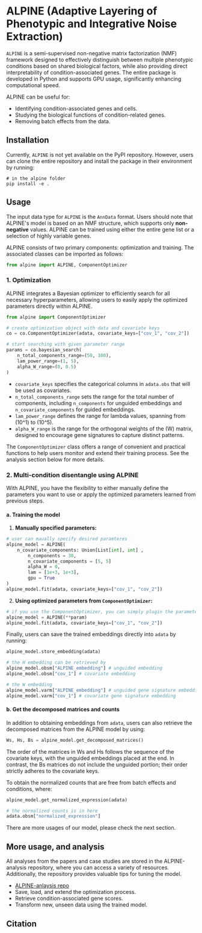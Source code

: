# ALPINE (Adaptive Layering of Phenotypic and Integrative Noise Extraction)


`ALPINE` is a semi-supervised non-negative matrix factorization (NMF) framework designed to effectively distinguish between multiple phenotypic conditions based on shared biological factors, while also providing direct interpretability of condition-associated genes. The entire package is developed in Python and supports GPU usage, significantly enhancing computational speed.

ALPINE can be useful for:

- Identifying condition-associated genes and cells.
- Studying the biological functions of condition-related genes.
- Removing batch effects from the data.

## Installation

Currently, `ALPINE` is not yet available on the PyPI repository. However, users can clone the entire repository and install the package in their environment by running:

```shell
# in the alpine folder
pip install -e .
```

## Usage

The input data type for `ALPINE` is the `AnnData` format. Users should note that ALPINE's model is based on an NMF structure, which supports only **non-negative** values. ALPINE can be trained using either the entire gene list or a selection of highly variable genes.

ALPINE consists of two primary components: optimization and training. The associated classes can be imported as follows:

```python
from alpine import ALPINE, ComponentOptimizer
```

### 1. Optimization

ALPINE integrates a Bayesian optimizer to efficiently search for all necessary hyperparameters, allowing users to easily apply the optimized parameters directly within ALPINE.

```python
from alpine import ComponentOptimizer

# create optimization object with data and covariate keys
co = co.ComponentOptimizer(adata, covariate_keys=["cov_1", "cov_2"])

# start searching with given parameter range
params = co.bayesian_search(
    n_total_components_range=(50, 100), 
    lam_power_range=(1, 5), 
    alpha_W_range=(0, 0.5)
)
```

- `covariate_keys` specifies the categorical columns in `adata.obs` that will be used as covariates.
- `n_total_components_range` sets the range for the total number of components, including `n_components` for unguided embeddings and `n_covariate_components` for guided embeddings.
- `lam_power_range` defines the range for lambda values, spanning from \(10^1\) to \(10^5\).
- `alpha_W_range` is the range for the orthogonal weights of the \(W\) matrix, designed to encourage gene signatures to capture distinct patterns.

The `ComponentOptimizer` class offers a range of convenient and practical functions to help users monitor and extend their training process. See the analysis section below for more details.

### 2. Multi-condition disentangle using ALPINE

With ALPINE, you have the flexibility to either manually define the parameters you want to use or apply the optimized parameters learned from previous steps.

#### a. Training the model
1. **Manually specified parameters:**

```python
# user can maually specify desired paramteres
alpine_model = ALPINE(
    n_covariate_components: Union[List[int], int] ,
        n_components = 30,
        n_covariate_components = [5, 5] 
        alpha_W = 0,
        lam = [1e+3, 1e+3],
        gpu = True
)
alpine_model.fit(adata, covariate_keys=["cov_1", "cov_2"])
```

2.  **Using optimized parameters from `ComponentOptimizer`:**

```python
# if you use the ComponentOptimizer, you can simply plugin the parameteres learned from the last step
alpine_model = ALPINE(**param)
alpine_model.fit(adata, covariate_keys=["cov_1", "cov_2"])
```

Finally, users can save the trained embeddings directly into `adata` by running:

```python
alpine_model.store_embedding(adata)

# the H embedding can be retrieved by
alpine_model.obsm["ALPINE_embedding"] # unguided embedding
alpine_model.obsm["cov_1"] # covariate embedding

# the W embedding
alpine_model.varm["ALPINE_embedding"] # unguided gene signature embedding
alpine_model.varm["cov_1"] # covariate gene signature embedding

```
#### b. Get the decomposed matrices and counts

In addition to obtaining embeddings from `adata`, users can also retrieve the decomposed matrices from the ALPINE model by using:

```python
Ws, Hs, Bs = alpine_model.get_decomposed_matrices()
```
The order of the matrices in Ws and Hs follows the sequence of the covariate keys, with the unguided embeddings placed at the end. In contrast, the Bs matrices do not include the unguided portion; their order strictly adheres to the covariate keys.

To obtain the normalized counts that are free from batch effects and conditions, where:

```python
alpine_model.get_normalized_expression(adata)

# the normalized counts is in here
adata.obsm["normalized_expression"]
```

There are more usages of our model, please check the next section.

## More usage, and analysis

All analyses from the papers and case studies are stored in the ALPINE-analysis repository, where you can access a variety of resources. Additionally, the repository provides valuable tips for tuning the model.

- [ALPINE-anlaysis repo](https://github.com/ylaboratory/ALPINE-analysis)
- Save, load, and extend the optimization process.
- Retrieve condition-associated gene scores.
- Transform new, unseen data using the trained model.


## Citation
